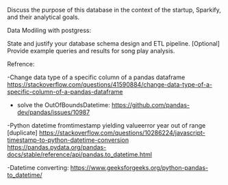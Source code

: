 

Discuss the purpose of this database in the context of the startup, Sparkify, and their analytical goals.

Data Modiling with postgress:




State and justify your database schema design and ETL pipeline.
[Optional] Provide example queries and results for song play analysis.










Refrence:

-Change data type of a specific column of a pandas dataframe
    https://stackoverflow.com/questions/41590884/change-data-type-of-a-specific-column-of-a-pandas-dataframe
  * solve the OutOfBoundsDatetime:
    https://github.com/pandas-dev/pandas/issues/10987


-Python datetime fromtimestamp yielding valueerror year out of range [duplicate]
    https://stackoverflow.com/questions/10286224/javascript-timestamp-to-python-datetime-conversion
    https://pandas.pydata.org/pandas-docs/stable/reference/api/pandas.to_datetime.html

-Datetime converting:
    https://www.geeksforgeeks.org/python-pandas-to_datetime/